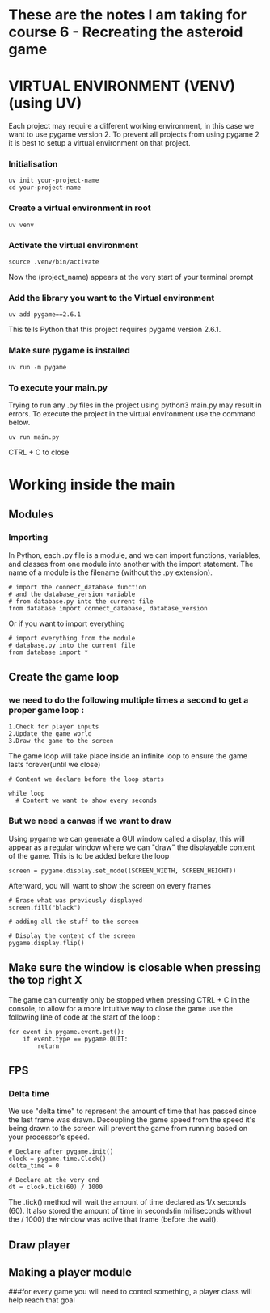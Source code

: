 # These are the notes I am taking for course 6 - Recreating the asteroid game

# VIRTUAL ENVIRONMENT (VENV) (using UV)
Each project may require a different working environment, in this case we want to use pygame version 2. To prevent all projects from using pygame 2 it is best to setup a virtual environment on that project.
### Initialisation
```
uv init your-project-name
cd your-project-name
```
### Create a virtual environment in root 
```
uv venv
```
### Activate the virtual environment
```
source .venv/bin/activate
```
Now the (project_name) appears at the very start of your terminal prompt
### Add the library you want to the Virtual environment
```
uv add pygame==2.6.1
```
This tells Python that this project requires pygame version 2.6.1.
### Make sure pygame is installed
```
uv run -m pygame
```
### To execute your main.py
Trying to run any .py files in the project using python3 main.py may result in errors. To execute the project in the virtual environment use the command below.
```
uv run main.py
```
CTRL + C to close



# Working inside the main 

## Modules
### Importing
In Python, each .py file is a module, and we can import functions, variables, and classes from one module into another with the import statement. The name of a module is the filename (without the .py extension).
```
# import the connect_database function
# and the database_version variable
# from database.py into the current file
from database import connect_database, database_version
```
Or if you want to import everything
```
# import everything from the module
# database.py into the current file
from database import *
```

## Create the game loop
### we need to do the following multiple times a second to get a proper game loop :

    1.Check for player inputs
    2.Update the game world
    3.Draw the game to the screen
The game loop will take place inside an infinite loop to ensure the game lasts forever(until we close)
```
# Content we declare before the loop starts  

while loop
  # Content we want to show every seconds
```
### But we need a canvas if we want to draw
Using pygame we can generate a GUI window called a display, this will appear as a regular window where we can "draw" the displayable content of the game. This is to be added before the loop
```
screen = pygame.display.set_mode((SCREEN_WIDTH, SCREEN_HEIGHT))
```
Afterward, you will want to show the screen on every frames
```
# Erase what was previously displayed
screen.fill("black")

# adding all the stuff to the screen

# Display the content of the screen
pygame.display.flip()
```
## Make sure the window is closable when pressing the top right X
The game can currently only be stopped when pressing CTRL + C in the console, to allow for a more intuitive way to close the game use the following line of code at the start of the loop :
```
for event in pygame.event.get():
    if event.type == pygame.QUIT:
        return
```
## FPS
### Delta time
We use "delta time" to represent the amount of time that has passed since the last frame was drawn. Decoupling the game speed from the speed it's being drawn to the screen will prevent the game from running based on your processor's speed.
```
# Declare after pygame.init()
clock = pygame.time.Clock()
delta_time = 0

# Declare at the very end
dt = clock.tick(60) / 1000   
```
The .tick() method will wait the amount of time declared as 1/x seconds (60). It also stored the amount of time in seconds(in milliseconds without the / 1000) the window was active that frame (before the wait).  
## Draw player



## Making a player module
###for every game you will need to control something, a player class will help reach that goal
```

```








